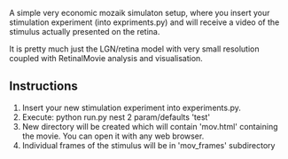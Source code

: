 A simple very economic mozaik simulaton setup, where you insert your stimulation experiment (into expriments.py) and will receive a video of the stimulus actually presented on the retina.

It is pretty much just the LGN/retina model with very small resolution coupled with RetinalMovie analysis and visualisation.

## Instructions

1. Insert your new stimulation experiment into experiments.py.
2. Execute:
    python run.py nest 2 param/defaults 'test'
3. New directory will be created which will contain 'mov.html' containing the movie. You can open it with any web browser.
4. Individual frames of the stimulus will be in 'mov_frames' subdirectory
